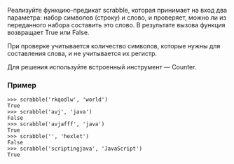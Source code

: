 Реализуйте функцию-предикат scrabble, которая принимает на вход два параметра: набор символов (строку) и слово, и проверяет, можно ли из переданного набора составить это слово. В результате вызова функция возвращает True или False.

При проверке учитывается количество символов, которые нужны для составления слова, и не учитывается их регистр.

Для решения используйте встроенный инструмент — Counter.

### Пример

```
>>> scrabble('rkqodlw', 'world')
True
>>> scrabble('avj', 'java')
False
>>> scrabble('avjafff', 'java')
True
>>> scrabble('', 'hexlet')
False
>>> scrabble('scriptingjava', 'JavaScript')
True
```